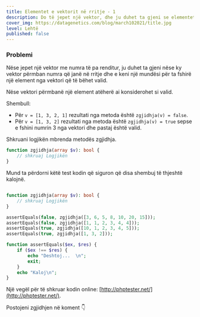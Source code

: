 ```yaml
---
title: Elementet e vektorit në rritje - 1
description: Do të jepet një vektor, dhe ju duhet ta gjeni se elementet mbrenda a janë të renditura prej më të voglit deri te më i madhi.
cover_img: https://datagenetics.com/blog/march102021/title.jpg
level: Lehtë    
published: false
---
```


### Problemi

Nëse jepet një vektor me numra të pa renditur, ju duhet ta gjeni nëse ky vektor përmban numra që janë në rritje dhe e keni një mundësi për ta fshirë një element nga vektori që të bëhet valid.

Nëse vektori përmbanë një element atëherë ai konsiderohet si valid.     
    
                     
Shembull:
* Për `v = [1, 3, 2, 1]` rezultati nga metoda është `zgjidhja(v) = false`.
* Për `v = [1, 3, 2]` rezultati nga metoda është `zgjidhja(v) = true` sepse e fshini numrin 3 nga vektori dhe pastaj është valid.           
     
Shkruani logjikën mbrenda metodës zgjidhja.      
```php
function zgjidhja(array $v): bool {
    // shkruaj Logjikën                        
}

```   

Mund ta përdorni këtë test kodin që siguron që disa shembuj të thjeshtë kalojnë.     

```php

function zgjidhja(array $v): bool {
    // shkruaj Logjikën                        
}

assertEquals(false, zgjidhja([3, 6, 5, 8, 10, 20, 15]));
assertEquals(false, zgjidhja([1, 1, 2, 3, 4, 4]));
assertEquals(true, zgjidhja([10, 1, 2, 3, 4, 5]));
assertEquals(true, zgjidhja([1, 3, 2]));

function assertEquals($ex, $res) {
	if ($ex !== $res) {
		echo "Deshtoj...  \n";
		exit;
	}
	echo "Kaloj\n";
}
```


Një vegël për të shkruar kodin online: [http://phptester.net/](http://phptester.net/).
       

Postojeni zgjidhjen në koment 👇